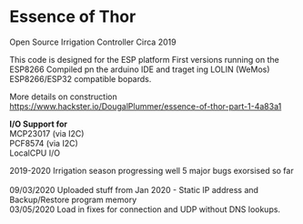 # Essence of Thor
Open Source Irrigation Controller Circa 2019

This code is designed for the ESP platform
First versions running on the ESP8266 
Compiled pn the arduino IDE and traget
ing LOLIN (WeMos) ESP8266/ESP32 compatible bopards.

More details on construction
https://www.hackster.io/DougalPlummer/essence-of-thor-part-1-4a83a1

<b>I/O Support for</b><br>
MCP23017 (via I2C)<br>
PCF8574  (via I2C)<br>
LocalCPU I/O<br>

2019-2020 Irrigation season progressing well 5 major bugs exorsised so far<br>
<br>
09/03/2020 Uploaded stuff from Jan 2020 - Static IP address and Backup/Restore program memory<br>
03/05/2020 Load in fixes for connection and UDP without DNS lookups.<br>
